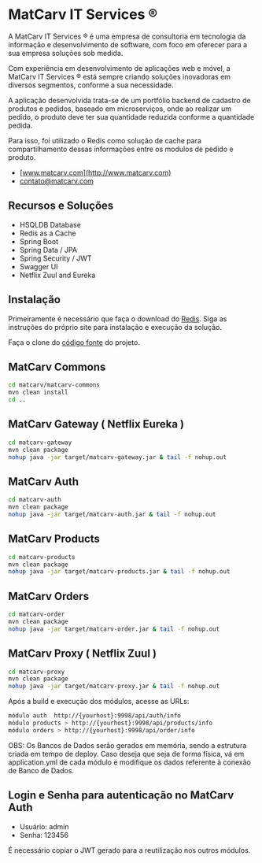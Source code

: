 # MatCarv IT Services ®

A MatCarv IT Services ® é uma empresa de consultoria em tecnologia da informação e desenvolvimento de software, com foco em oferecer para a sua empresa soluções sob medida.

Com experiência em desenvolvimento de aplicações web e móvel, a MatCarv IT Services ® está sempre criando soluções inovadoras em diversos segmentos, conforme a sua necessidade.

A aplicação desenvolvida trata-se de um portfólio backend de cadastro de produtos e pedidos, baseado em microserviços, onde ao realizar um pedido, o produto deve ter sua quantidade reduzida conforme a quantidade pedida.

Para isso, foi utilizado o Redis como solução de cache para compartilhamento dessas informações entre os modulos de pedido e produto.

- [www.matcarv.com](http://www.matcarv.com)
- [contato@matcarv.com](mailto:contato@matcarv.com)

## Recursos e Soluções

- HSQLDB Database
- Redis as a Cache
- Spring Boot
- Spring Data / JPA
- Spring Security / JWT
- Swagger UI
- Netflix Zuul and Eureka

## Instalação

Primeiramente é necessário que faça o download do [Redis](https://redis.io/download). Siga as instruções do próprio site para instalação e execução da solução.

Faça o clone do [código fonte](https://github.com/matcarvit/matcarv.git) do projeto.

## MatCarv Commons

```bash
cd matcarv/matcarv-commons
mvn clean install
cd ..
```

## MatCarv Gateway ( Netflix Eureka )

```bash
cd matcarv-gateway
mvn clean package
nohup java -jar target/matcarv-gateway.jar & tail -f nohup.out
```

## MatCarv Auth

```bash
cd matcarv-auth
mvn clean package
nohup java -jar target/matcarv-auth.jar & tail -f nohup.out
```

## MatCarv Products

```bash
cd matcarv-products
mvn clean package
nohup java -jar target/matcarv-products.jar & tail -f nohup.out
```

## MatCarv Orders

```bash
cd matcarv-order
mvn clean package
nohup java -jar target/matcarv-order.jar & tail -f nohup.out

```

## MatCarv Proxy ( Netflix Zuul )

```bash
cd matcarv-proxy
mvn clean package
nohup java -jar target/matcarv-proxy.jar & tail -f nohup.out

```





Após a build e execução dos módulos, acesse as URLs:

```bash
módulo auth  http://{yourhost}:9998/api/auth/info
módulo products > http://{yourhost}:9998/api/products/info
módulo orders > http://{yourhost}:9998/api/order/info

```
OBS: Os Bancos de Dados serão gerados em memória, sendo a estrutura criada em tempo de deploy. Caso deseja que seja de forma física, vá em application.yml de cada módulo e modifique os dados referente à conexão de Banco de Dados.

## Login e Senha para autenticação no MatCarv Auth

- Usuário: admin
- Senha: 123456

É necessário copiar o JWT gerado para a reutilização nos outros módulos.




